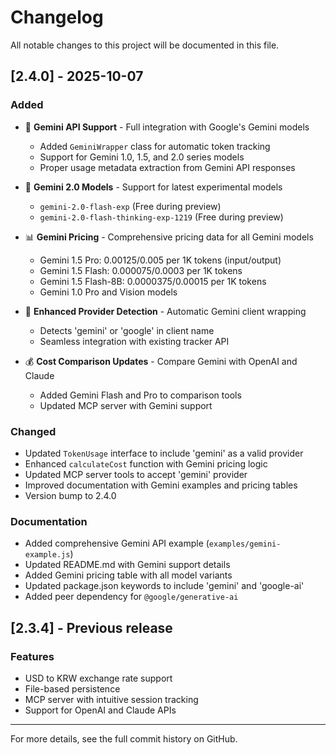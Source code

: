 # Changelog

All notable changes to this project will be documented in this file.

## [2.4.0] - 2025-10-07

### Added
- 🎉 **Gemini API Support** - Full integration with Google's Gemini models
  - Added `GeminiWrapper` class for automatic token tracking
  - Support for Gemini 1.0, 1.5, and 2.0 series models
  - Proper usage metadata extraction from Gemini API responses
  
- 💎 **Gemini 2.0 Models** - Support for latest experimental models
  - `gemini-2.0-flash-exp` (Free during preview)
  - `gemini-2.0-flash-thinking-exp-1219` (Free during preview)
  
- 📊 **Gemini Pricing** - Comprehensive pricing data for all Gemini models
  - Gemini 1.5 Pro: $0.00125/$0.005 per 1K tokens (input/output)
  - Gemini 1.5 Flash: $0.000075/$0.0003 per 1K tokens
  - Gemini 1.5 Flash-8B: $0.0000375/$0.00015 per 1K tokens
  - Gemini 1.0 Pro and Vision models
  
- 🔧 **Enhanced Provider Detection** - Automatic Gemini client wrapping
  - Detects 'gemini' or 'google' in client name
  - Seamless integration with existing tracker API
  
- 💰 **Cost Comparison Updates** - Compare Gemini with OpenAI and Claude
  - Added Gemini Flash and Pro to comparison tools
  - Updated MCP server with Gemini support

### Changed
- Updated `TokenUsage` interface to include 'gemini' as a valid provider
- Enhanced `calculateCost` function with Gemini pricing logic
- Updated MCP server tools to accept 'gemini' provider
- Improved documentation with Gemini examples and pricing tables
- Version bump to 2.4.0

### Documentation
- Added comprehensive Gemini API example (`examples/gemini-example.js`)
- Updated README.md with Gemini support details
- Added Gemini pricing table with all model variants
- Updated package.json keywords to include 'gemini' and 'google-ai'
- Added peer dependency for `@google/generative-ai`

## [2.3.4] - Previous release

### Features
- USD to KRW exchange rate support
- File-based persistence
- MCP server with intuitive session tracking
- Support for OpenAI and Claude APIs

---

For more details, see the full commit history on GitHub.
